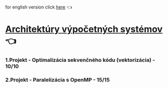 for english version click [here](README-en.md) :point_left:

# [Architektúry výpočetných systémov](https://www.fit.vut.cz/study/course/13577/.cs) :point_left:

### 1.Projekt - Optimalizácia sekvenčného kódu (vektorizácia) - 10/10
### 2.Projekt - Paralelizácia s OpenMP - 15/15
